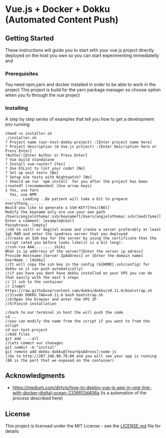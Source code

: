 # Vue.js + Docker + Dokku (Automated Content Push)

## Getting Started
These instructions will guide you to start with your vue js project directly deployed on the host you own so  you can start experimenting immediatelly and 

### Prerequisites
You need npm,yarn and docker installed in order to be able to work in the project 
This project is build for the yarn package manager so choose option when you fo through the vue project

### Installing

A step by step series of examples that tell you how to get a development env running

```
chmod +x installer.sh
./installer.sh
? Project name (our-test-dokku-project) :[Enter project name here]
? Project description (A Vue.js project) :[Enter Description here or Press Enter]
?Author:[Enter Author or Press Enter]
? Vue build standalone
? Install vue-router? [Yes]
? Use ESLint to lint your code? [No]
? Set up unit tests [No]
? Setup e2e tests with Nightwatch? [No]
? Should we run `npm install` for you after the project has been created? (recommended) (Use arrow keys)
❯ Yes, use Yarn 
  Yes, use NPM 
....... Loading ..Be patient will take a bit to prepare everything.......
Would you like to generate a SSH-KEY?[Yes/[NO]]
Modify the keyname only ore use your own path /Users/angjelothoma/.ssh/keyname?[/Users/angjelothoma/.ssh/[modifyme]]
Enter a comment: [example@cool]
Passphrase: [empty]
//GO to vultr or dogital ocean and create a server preferably at least 1gb RAM and enter the ipadress server that you deployed
//Create an SSH key for the server by using the certificate that the script cated you before looks like(it is a bit long):
//ssh-rsa AAA........ ikiki 
What is ip addrress of the server?[Enter the server ip adress]
Provide Hostname:[Server IpAddress] or [Enter the domain name]
UserName : [dokku]
//It will copy the ssh key in the config (${HOME}.ssh/config) for dokku so it can push automatically)
//if you have you dont have dokku installed on your VPS you can do that easily with the next 5 steps
// 1) ssh to the container 
// 2)wget https://raw.githubusercontent.com/dokku/dokku/v0.11.6/bootstrap.sh
//3)sudo DOKKU_TAG=v0.11.6 bash bootstrap.sh
//4)Open the browser and enter the VPS IP 
//5)Finish installation 

//back to our terminal in host the will push the code
cd ..
//you can modify the name from the script if you want to from the script
cd our-test-project 
//Add files
git add . --all
//Lets commit our chanages 
git commit -m "initial"
git remote add dokku dokku@[YourVpsAdress]:node-js
//Go to http://207.246.80.76:80 and you will see your app is running (80 is the port that we exposed on the container)
```
## Acknowledgments

* https://medium.com/dirtyjs/how-to-deploy-vue-js-app-in-one-line-with-docker-digital-ocean-2338f03d406a (is a automation of the process described here)

## License

This project is licensed under the MIT License - see the [LICENSE.md](LICENSE.md) file for details

